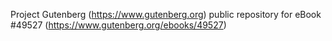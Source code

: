 Project Gutenberg (https://www.gutenberg.org) public repository for eBook #49527 (https://www.gutenberg.org/ebooks/49527)
